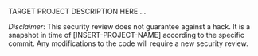 TARGET PROJECT DESCRIPTION HERE ...

_Disclaimer_: This security review does not guarantee against a hack. It is a snapshot in time of [INSERT-PROJECT-NAME] according to the specific commit. Any modifications to the code will require a new security review.
